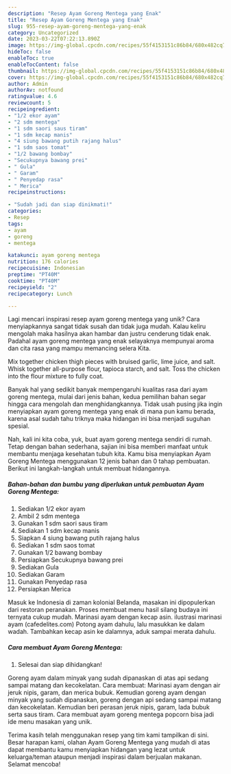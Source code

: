 ```yaml
---
description: "Resep Ayam Goreng Mentega yang Enak"
title: "Resep Ayam Goreng Mentega yang Enak"
slug: 955-resep-ayam-goreng-mentega-yang-enak
category: Uncategorized
date: 2023-03-22T07:22:13.890Z
image: https://img-global.cpcdn.com/recipes/55f4153151c86b84/680x482cq70/ayam-goreng-mentega-foto-resep-utama.jpg
hideToc: false
enableToc: true
enableTocContent: false
thumbnail: https://img-global.cpcdn.com/recipes/55f4153151c86b84/680x482cq70/ayam-goreng-mentega-foto-resep-utama.jpg
cover: https://img-global.cpcdn.com/recipes/55f4153151c86b84/680x482cq70/ayam-goreng-mentega-foto-resep-utama.jpg
author: Admin
authorAv: notfound
ratingvalue: 4.6
reviewcount: 5
recipeingredient:
- "1/2 ekor ayam"
- "2 sdm mentega"
- "1 sdm saori saus tiram"
- "1 sdm kecap manis"
- "4 siung bawang putih rajang halus"
- "1 sdm saos tomat"
- "1/2 bawang bombay"
- "Secukupnya bawang prei"
- " Gula"
- " Garam"
- " Penyedap rasa"
- " Merica"
recipeinstructions:

- "Sudah jadi dan siap dinikmati!"
categories:
- Resep
tags:
- ayam
- goreng
- mentega

katakunci: ayam goreng mentega 
nutrition: 176 calories
recipecuisine: Indonesian
preptime: "PT40M"
cooktime: "PT40M"
recipeyield: "2"
recipecategory: Lunch

---
```





Lagi mencari inspirasi resep ayam goreng mentega yang unik? Cara menyiapkannya sangat tidak susah dan tidak juga mudah. Kalau keliru mengolah maka hasilnya akan hambar dan justru cenderung tidak enak. Padahal ayam goreng mentega yang enak selayaknya mempunyai aroma dan cita rasa yang mampu memancing selera Kita.





Mix together chicken thigh pieces with bruised garlic, lime juice, and salt. Whisk together all-purpose flour, tapioca starch, and salt. Toss the chicken into the flour mixture to fully coat.

Banyak hal yang sedikit banyak mempengaruhi kualitas rasa dari ayam goreng mentega, mulai dari jenis bahan, kedua pemilihan bahan segar hingga cara mengolah dan menghidangkannya. Tidak usah pusing jika ingin menyiapkan ayam goreng mentega yang enak di mana pun kamu berada, karena asal sudah tahu triknya maka hidangan ini bisa menjadi suguhan spesial.






Nah, kali ini kita coba, yuk, buat ayam goreng mentega sendiri di rumah. Tetap dengan bahan sederhana, sajian ini bisa memberi manfaat untuk membantu menjaga kesehatan tubuh kita. Kamu bisa menyiapkan Ayam Goreng Mentega menggunakan 12 jenis bahan dan 0 tahap pembuatan. Berikut ini langkah-langkah untuk membuat hidangannya.

<!--inarticleads1-->

##### Bahan-bahan dan bumbu yang diperlukan untuk pembuatan Ayam Goreng Mentega:

1. Sediakan 1/2 ekor ayam
1. Ambil 2 sdm mentega
1. Gunakan 1 sdm saori saus tiram
1. Sediakan 1 sdm kecap manis
1. Siapkan 4 siung bawang putih rajang halus
1. Sediakan 1 sdm saos tomat
1. Gunakan 1/2 bawang bombay
1. Persiapkan Secukupnya bawang prei
1. Sediakan  Gula
1. Sediakan  Garam
1. Gunakan  Penyedap rasa
1. Persiapkan  Merica


Masuk ke Indonesia di zaman kolonial Belanda, masakan ini dipopulerkan dari restoran peranakan. Proses membuat menu hasil silang budaya ini ternyata cukup mudah. Marinasi ayam dengan kecap asin. ilustrasi marinasi ayam (cafedelites.com) Potong ayam dahulu, lalu masukkan ke dalam wadah. Tambahkan kecap asin ke dalamnya, aduk sampai merata dahulu. 

<!--inarticleads2-->

##### Cara membuat Ayam Goreng Mentega:


1. Selesai dan siap dihidangkan!

Goreng ayam dalam minyak yang sudah dipanaskan di atas api sedang sampai matang dan kecokelatan. Cara membuat: Marinasi ayam dengan air jeruk nipis, garam, dan merica bubuk. Kemudian goreng ayam dengan minyak yang sudah dipanaskan, goreng dengan api sedang sampai matang dan kecokelatan. Kemudian beri perasan jeruk nipis, garam, lada bubuk serta saus tiram. Cara membuat ayam goreng mentega popcorn bisa jadi ide menu masakan yang unik. 

Terima kasih telah menggunakan resep yang tim kami tampilkan di sini. Besar harapan kami, olahan Ayam Goreng Mentega yang mudah di atas dapat membantu kamu menyiapkan hidangan yang lezat untuk keluarga/teman ataupun menjadi inspirasi dalam berjualan makanan. Selamat mencoba!
